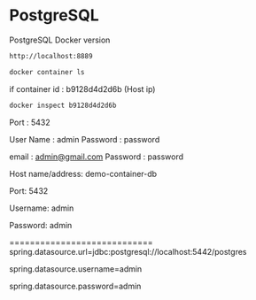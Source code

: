 # PostgreSQL
PostgreSQL Docker version 

```bash
http://localhost:8889
```

```bash
docker container ls
```

if container id : b9128d4d2d6b 
(Host ip)
```bash
docker inspect b9128d4d2d6b 
``` 
Port : 5432

User Name : admin
Password : password

email : admin@gmail.com
Password : password


Host name/address: demo-container-db

Port: 5432

Username: admin

Password: admin

============================
spring.datasource.url=jdbc:postgresql://localhost:5442/postgres

spring.datasource.username=admin

spring.datasource.password=admin
